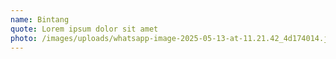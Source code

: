 ```yaml
---
name: Bintang
quote: Lorem ipsum dolor sit amet
photo: /images/uploads/whatsapp-image-2025-05-13-at-11.21.42_4d174014.jpg
---
```

